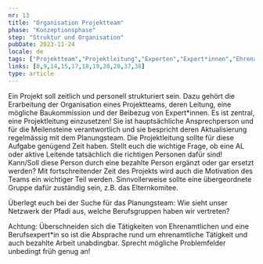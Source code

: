 ```yaml
---
nr: 13
title: "Organisation Projektteam"
phase: "Konzeptionsphase"
step: "Struktur und Organisation"
pubDate: 2023-11-24
locale: de
tags: ["Projektteam","Projektleitung","Experten","Expert*innen","Ehrenamt"]
links: [8,9,14,15,17,18,19,20,28,37,38]
type: article
---
```


Ein Projekt soll zeitlich und personell strukturiert sein. Dazu gehört die Erarbeitung der Organisation eines Projektteams, deren Leitung, eine mögliche Baukommission und der Beibezug von Expert\*innen. Es ist zentral, eine Projektleitung einzusetzen! Sie ist hauptsächliche Ansprechperson und für die Meilensteine verantwortlich und sie bespricht deren Aktualisierung regelmässig mit dem Planungsteam. Die Projektleitung sollte für diese Aufgabe genügend Zeit haben. Stellt euch die wichtige Frage, ob eine AL oder aktive Leitende tatsächlich die richtigen Personen dafür sind! Kann/Soll diese Person durch eine bezahlte Person ergänzt oder gar ersetzt werden? Mit fortschreitender Zeit des Projekts wird auch die Motivation des Teams ein wichtiger Teil werden. Sinnvollerweise sollte eine übergeordnete Gruppe dafür zuständig sein, z.B. das Elternkomitee.

Überlegt euch bei der Suche für das Planungsteam: Wie sieht unser Netzwerk der Pfadi aus, welche Berufsgruppen haben wir vertreten?

Achtung: Überschneiden sich die Tätigkeiten von Ehrenamtlichen und eine Berufsexpert\*in so ist die Absprache rund um ehrenamtliche Tätigkeit und auch bezahlte Arbeit unabdingbar. Sprecht mögliche Problemfelder unbedingt früh genug an!
